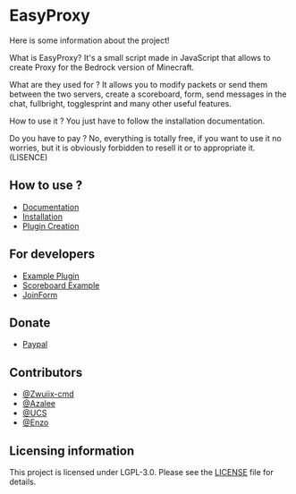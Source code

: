 # EasyProxy

Here is some information about the project!

What is EasyProxy?
It's a small script made in JavaScript that allows to create Proxy for the Bedrock version of Minecraft.

What are they used for ?
It allows you to modify packets or send them between the two servers, create a scoreboard, form, send messages in the chat, fullbright, togglesprint and many other useful features.

How to use it ?
You just have to follow the installation documentation.

Do you have to pay ?
No, everything is totally free, if you want to use it no worries, but it is obviously forbidden to resell it or to appropriate it. (LISENCE)


## How to use ?
- [Documentation](https://github.com/Zwuiix-cmd/EasyProxy/help/DOCS.MD)
- [Installation](https://github.com/Zwuiix-cmd/EasyProxy/blob/V1/help/INSTALL.MD)
- [Plugin Creation](https://github.com/Zwuiix-cmd/EasyProxy/blob/V1/help/PLUGIN.MD)

## For developers
- [Example Plugin](https://github.com/Zwuiix-cmd/EasyProxy/blob/V1/help/for-dev/Example-Plugin/)
- [Scoreboard Example](https://github.com/Zwuiix-cmd/EasyProxy/blob/V1/help/for-dev/ScoreboardExample/)
- [JoinForm](https://github.com/Zwuiix-cmd/EasyProxy/blob/V1/help/for-dev/JoinForm/)

## Donate
- [Paypal](https://paypal.me/EasyProxy)

## Contributors
- [@Zwuiix-cmd](https://github.com/Zwuiix-cmd)
- [@Azalee](https://github.com/Zaelee)
- [@UCS](https://github.com/UnNyanCat)
- [@Enzo](https://github.com/Nya-Enzo)

## Licensing information
This project is licensed under LGPL-3.0. Please see the [LICENSE](/LICENSE) file for details.
